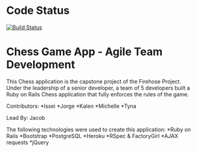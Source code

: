 # Code Status
[![Build Status](https://travis-ci.org/team-LetTheWookieWin/chess-app.svg?branch=master)](https://travis-ci.org/team-LetTheWookieWin/chess-app)

# Chess Game App - Agile Team Development
This Chess application is the capstone project of the Firehose Project. Under the leadership of a senior developer, a team of
5 developers built a Ruby on Rails Chess application that fully enforces the rules of the game.

Contributors:
*Issei
*Jorge
*Kalen
*Michelle
*Tyna

Lead By:
Jacob

The following technologies were used to create this application:
*Ruby on Rails
*Bootstrap
*PostgreSQL
*Heroku
*RSpec & FactoryGirl
*AJAX requests
*jQuery
